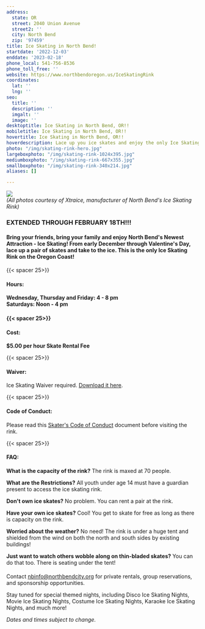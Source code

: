 ```yaml
---
address:
  state: OR
  street: 2040 Union Avenue
  street2: ''
  city: North Bend
  zip: '97459'
title: Ice Skating in North Bend!
startdate: '2022-12-03'
enddate: '2023-02-18'
phone_local: 541-756-8536
phone_toll_free: ''
website: https://www.northbendoregon.us/IceSkatingRink
coordinates:
  lat: ''
  lng: ''
seo:
  title: ''
  description: ''
  imgalt: ''
  image: ''
desktoptitle: Ice Skating in North Bend, OR!!
mobiletitle: Ice Skating in North Bend, OR!!
hovertitle: Ice Skating in North Bend, OR!!
hoverdescription: Lace up you ice skates and enjoy the only Ice Skating on the Coast!
photo: "/img/skating-rink-hero.jpg"
largeboxphoto: "/img/skating-rink-1024x395.jpg"
mediumboxphoto: "/img/skating-rink-667x355.jpg"
smallboxphoto: "/img/skating-rink-340x214.jpg"
aliases: []

---
```

![](/img/skating-rink-1024x395.jpg)  
_(All photos courtesy of Xtraice, manufacturer of North Bend's Ice Skating Rink)_

### EXTENDED THROUGH FEBRUARY 18TH!!!

#### Bring your friends, bring your family and enjoy North Bend's Newest Attraction - Ice Skating! From early December through Valentine's Day, lace up a pair of skates and take to the ice. This is the only Ice Skating Rink on the Oregon Coast!

{{< spacer 25>}}

#### Hours:

**Wednesday, Thursday and Friday: 4 - 8 pm  
Saturdays: Noon - 4 pm**

#### {{< spacer 25>}}

#### Cost:

**$5.00 per hour Skate Rental Fee**

{{< spacer 25>}}

#### Waiver:

Ice Skating Waiver required. [Download it here](/img/iceskatingwaiverform2013215120622am.pdf).

{{< spacer 25>}}

#### Code of Conduct:

Please read this [Skater's Code of Conduct](/img/skaterscodeofconduct2013242120622am.pdf) document before visiting the rink.

{{< spacer 25>}}

#### FAQ:

**What is the capacity of the rink?** The rink is maxed at 70 people.

**What are the Restrictions?** All youth under age 14 must have a guardian present to access the ice skating rink.

**Don't own ice skates?** No problem. You can rent a pair at the rink.

**Have your own ice skates?** Cool! You get to skate for free as long as there is capacity on the rink.

**Worried about the weather?** No need! The rink is under a huge tent and shielded from the wind on both the north and south sides by existing buildings!

**Just want to watch others wobble along on thin-bladed skates?** You can do that too. There is seating under the tent!

#### 

Contact [nbinfo@northbendcity.org](mailto:nbinfo@northbendcity.org) for private rentals, group reservations, and sponsorship opportunities.

Stay tuned for special themed nights, including Disco Ice Skating Nights, Movie Ice Skating Nights, Costume Ice Skating Nights, Karaoke Ice Skating Nights, and much more!

_Dates and times subject to change._